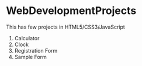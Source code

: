# WebDevelopmentProjects

This has few projects in HTML5/CSS3/JavaScript

1. Calculator
2. Clock
3. Registration Form
4. Sample Form
